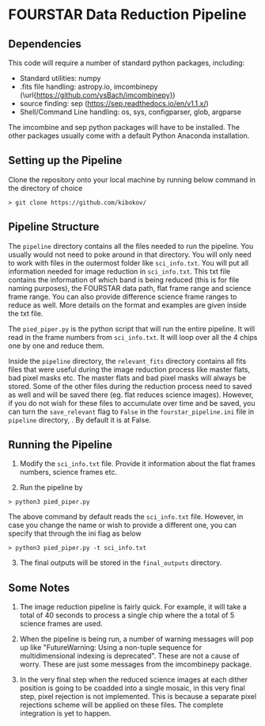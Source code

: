 # FOURSTAR Data Reduction Pipeline

## Dependencies
This code will require a number of standard python packages, including:
* Standard utilities: numpy
* .fits file handling: astropy.io, imcombinepy (\url{https://github.com/ysBach/imcombinepy})
* source finding: sep (https://sep.readthedocs.io/en/v1.1.x/)
* Shell/Command Line handling: os, sys, configparser, glob, argparse

The imcombine and sep python packages will have to be installed. The other packages usually come with a default Python Anaconda installation.


## Setting up the Pipeline

Clone the repository onto your local machine by running below command in the directory of choice
```
> git clone https://github.com/kibokov/
```

## Pipeline Structure 

The ```pipeline``` directory contains all the files needed to run the pipeline. You usually would not need to poke around in that directory. You will only need to work with files in the outermost folder like  ```sci_info.txt```.  You will put all information needed for image reduction in ```sci_info.txt```.  This txt file contains the information of which band is being reduced (this is for file naming purposes), the FOURSTAR data path, flat frame range and science frame range.  You can also provide difference science frame ranges to reduce as well. More details on the format and examples are given inside the txt file.

The ```pied_piper.py``` is the python script that will run the entire pipeline. It will read in the frame numbers from ```sci_info.txt```. It will loop over all the 4 chips one by one and reduce them.

Inside the  ```pipeline``` directory, the ```relevant_fits``` directory contains all fits files that were useful during the image reduction process like master flats, bad pixel masks etc. The master flats and bad pixel masks will always be stored. Some of the other files during the reduction process need to saved as well and will be saved there (eg. flat reduces science images). However, if you do not wish for these files to accumulate over time and be saved, you can turn the ```save_relevant``` flag to ```False``` in the ```fourstar_pipeline.ini``` file in ```pipeline``` directory, . By default it is at False.

## Running the Pipeline

1. Modify the  ```sci_info.txt``` file. Provide it information about the flat frames numbers, science frames etc. 

2. Run the pipeline by
```
> python3 pied_piper.py
```
The above command by default reads the ```sci_info.txt``` file. However, in case you change the name or wish to provide a different one, you can specify that through the ini fiag as below
```
> python3 pied_piper.py -t sci_info.txt
```

3. The final outputs will be stored in the ```final_outputs``` directory.


## Some Notes

1. The image reduction pipeline is fairly quick. For example, it will take a total of 40 seconds to process a single chip where the a total of 5 science frames are used.

2. When the pipeline is being run, a number of warning messages will pop up like "FutureWarning: Using a non-tuple sequence for multidimensional indexing is deprecated". These are not a cause of worry. These are just some messages from the imcombinepy package. 

3. In the very final step when the reduced science images at each dither position is going to be coadded into a single mosaic, in this very final step, pixel rejection is not implemented. This is because a separate pixel rejections scheme will be applied on these files. The complete integration is yet to happen.

